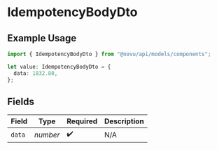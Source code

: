# IdempotencyBodyDto

## Example Usage

```typescript
import { IdempotencyBodyDto } from "@novu/api/models/components";

let value: IdempotencyBodyDto = {
  data: 1832.80,
};
```

## Fields

| Field              | Type               | Required           | Description        |
| ------------------ | ------------------ | ------------------ | ------------------ |
| `data`             | *number*           | :heavy_check_mark: | N/A                |